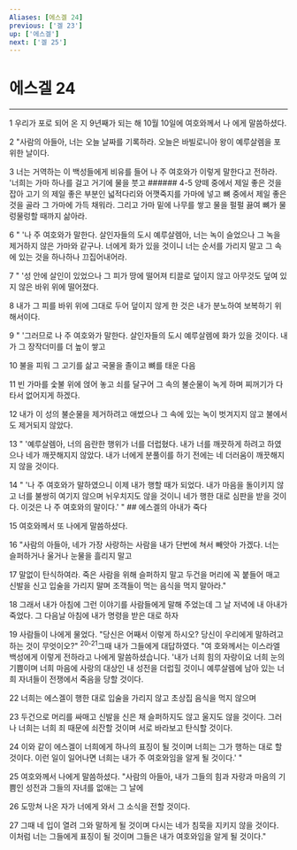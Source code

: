 ```yaml
---
Aliases: [에스겔 24]
previous: ['겔 23']
up: ['에스겔']
next: ['겔 25']
---
```

# 에스겔 24

***


1 우리가 포로 되어 온 지 9년째가 되는 해 10월 10일에 여호와께서 나 에게 말씀하셨다. 

2 "사람의 아들아, 너는 오늘 날짜를 기록하라. 오늘은 바빌로니아 왕이 예루살렘을 포위한 날이다. 

3 너는 거역하는 이 백성들에게 비유를 들어 나 주 여호와가 이렇게 말한다고 전하라. '너희는 가마 하나를 걸고 거기에 물을 붓고 ###### 4-5 양떼 중에서 제일 좋은 것을 잡아 고기 의 제일 좋은 부분인 넓적다리와 어깻죽지를 가마에 넣고 뼈 중에서 제일 좋은 것을 골라 그 가마에 가득 채워라. 그리고 가마 밑에 나무를 쌓고 물을 펄펄 끓여 뼈가 물렁물렁할 때까지 삶아라. 

6 " '나 주 여호와가 말한다. 살인자들의 도시 예루살렘아, 너는 녹이 슬었으나 그 녹을 제거하지 않은 가마와 같구나. 너에게 화가 있을 것이니 너는 순서를 가리지 말고 그 속에 있는 것을 하나하나 끄집어내어라. 

7 " '성 안에 살인이 있었으나 그 피가 땅에 떨어져 티끌로 덮이지 않고 아무것도 덮여 있지 않은 바위 위에 떨어졌다. 

8 내가 그 피를 바위 위에 그대로 두어 덮이지 않게 한 것은 내가 분노하여 보복하기 위해서이다. 

9 " '그러므로 나 주 여호와가 말한다. 살인자들의 도시 예루살렘에 화가 있을 것이다. 내가 그 장작더미를 더 높이 쌓고 

10 불을 피워 그 고기를 삶고 국물을 졸이고 뼈를 태운 다음 

11 빈 가마를 숯불 위에 얹어 놓고 쇠를 달구어 그 속의 불순물이 녹게 하며 찌꺼기가 다 타서 없어지게 하겠다. 

12 내가 이 성의 불순물을 제거하려고 애썼으나 그 속에 있는 녹이 벗겨지지 않고 불에서도 제거되지 않았다. 

13 " '예루살렘아, 너의 음란한 행위가 너를 더럽혔다. 내가 너를 깨끗하게 하려고 하였으나 네가 깨끗해지지 않았다. 내가 너에게 분풀이를 하기 전에는 네 더러움이 깨끗해지지 않을 것이다. 

14 " '나 주 여호와가 말하였으니 이제 내가 행할 때가 되었다. 내가 마음을 돌이키지 않고 너를 불쌍히 여기지 않으며 뉘우치지도 않을 것이니 네가 행한 대로 심판을 받을 것이다. 이것은 나 주 여호와의 말이다.' " ## 에스겔의 아내가 죽다 

15 여호와께서 또 나에게 말씀하셨다. 

16 "사람의 아들아, 네가 가장 사랑하는 사람을 내가 단번에 쳐서 빼앗아 가겠다. 너는 슬퍼하거나 울거나 눈물을 흘리지 말고 

17 말없이 탄식하여라. 죽은 사람을 위해 슬퍼하지 말고 두건을 머리에 꼭 붙들어 매고 신발을 신고 입술을 가리지 말며 조객들이 먹는 음식을 먹지 말아라." 

18 그래서 내가 아침에 그런 이야기를 사람들에게 말해 주었는데 그 날 저녁에 내 아내가 죽었다. 그 다음날 아침에 내가 명령을 받은 대로 하자 

19 사람들이 나에게 물었다. "당신은 어째서 이렇게 하시오? 당신이 우리에게 말하려고 하는 것이 무엇이오?" <sup class="versenum">20-21</sup>그때 내가 그들에게 대답하였다. "여 호와께서는 이스라엘 백성에게 이렇게 전하라고 나에게 말씀하셨습니다. '내가 너희 힘의 자랑이요 너희 눈의 기쁨이며 너희 마음에 사랑의 대상인 내 성전을 더럽힐 것이니 예루살렘에 남아 있는 너희 자녀들이 전쟁에서 죽음을 당할 것이다. 

22 너희는 에스겔이 행한 대로 입술을 가리지 않고 초상집 음식을 먹지 않으며 

23 두건으로 머리를 싸매고 신발을 신은 채 슬퍼하지도 않고 울지도 않을 것이다. 그러나 너희는 너희 죄 때문에 쇠잔할 것이며 서로 바라보고 탄식할 것이다. 

24 이와 같이 에스겔이 너희에게 하나의 표징이 될 것이며 너희는 그가 행하는 대로 할 것이다. 이런 일이 일어나면 너희는 내가 주 여호와임을 알게 될 것이다.' " 

25 여호와께서 나에게 말씀하셨다. "사람의 아들아, 내가 그들의 힘과 자랑과 마음의 기쁨인 성전과 그들의 자녀를 없애는 그 날에 

26 도망쳐 나온 자가 너에게 와서 그 소식을 전할 것이다. 

27 그때 네 입이 열려 그와 말하게 될 것이며 다시는 네가 침묵을 지키지 않을 것이다. 이처럼 너는 그들에게 표징이 될 것이며 그들은 내가 여호와임을 알게 될 것이다."
